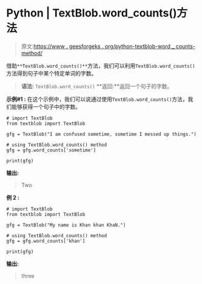 # Python | TextBlob.word_counts()方法

> 原文:[https://www . geesforgeks . org/python-textblob-word _ counts-method/](https://www.geeksforgeeks.org/python-textblob-word_counts-method/)

借助`**TextBlob.word_counts()**`方法，我们可以利用`TextBlob.word_counts()`方法得到句子中某个特定单词的字数。

> **语法:** `TextBlob.word_counts()`
> **返回:**返回一个句子的字数。

**示例#1 :**
在这个示例中，我们可以说通过使用`TextBlob.word_counts()`方法，我们能够获得一个句子中的字数。

```
# import TextBlob
from textblob import TextBlob

gfg = TextBlob("I am confused sometime, sometime I messed up things.")

# using TextBlob.word_counts() method
gfg = gfg.word_counts['sometime']

print(gfg)
```

**输出:**

> Two

**例 2 :**

```
# import TextBlob
from textblob import TextBlob

gfg = TextBlob("My name is Khan khan KhaN.")

# using TextBlob.word_counts() method
gfg = gfg.word_counts['khan']

print(gfg)
```

**输出:**

> three
